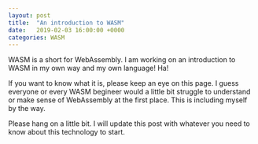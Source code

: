 ```yaml
---
layout: post
title:  "An introduction to WASM"
date:   2019-02-03 16:00:00 +0000
categories: WASM
---
```


WASM is a short for WebAssembly. I am working on an introduction to WASM in my own way and my own language! Ha!

If you want to know what it is, please keep an eye on this page. I guess everyone or every WASM begineer would a little bit struggle to understand or make sense of WebAssembly at the first place. This is including myself by the way.

Please hang on a little bit. I will update this post with whatever you need to know about this technology to start.